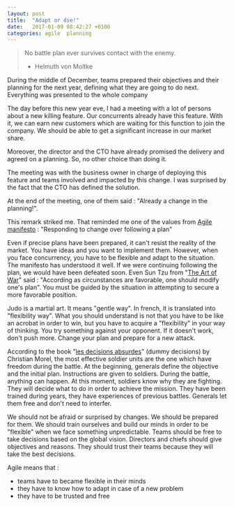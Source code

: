 ```yaml
---
layout: post
title:  "Adapt or die!"
date:   2017-01-09 08:42:27 +0100
categories: agile  planning
---
```


> No battle plan ever survives contact with the enemy.
> - Helmuth von Moltke

During the middle of December, teams prepared their objectives and their planning for the next year, defining what they are going to do next.
Everything was presented to the whole company

The day before this new year eve, I had a meeting with a lot of persons about a new killing feature. Our concurrents already have this feature. With it,
we can earn new customers which are waiting for this function to join the company. We should be able to get a significant increase in our market share.

Moreover, the director and the CTO have already promised the delivery and agreed on a planning. So, no other choice than doing it.

The meeting was with the business owner in charge of deploying this feature and teams involved and impacted by this change. I was surprised by the 
fact that the CTO has defined the solution.

At the end of the meeting, one of them said : "Already a change in the planning!".

This remark striked me. That reminded me one of the values from [Agile manifesto][agile-manifesto] : "Responding to change over following a plan"

Even if precise plans have been prepared, it can't resist the reality of the market. You have ideas and you want to implement them. However, when
you face concurrency, you have to be flexible and adapt to the situation. The manifesto has understood it well. If we were continuing following the
plan, we would have been defeated soon. Even Sun Tzu from "[The Art of War][art-of-war]" said : "According as circunstances are favorable, one 
should modify one's plan". You must be guided by the situation  in attempting to secure a more favorable position.

Judo is a martial art. It means "gentle way". In french, it is translated into "flexibility way". What you should understand is not that you have to
be like an acrobat in order to win, but you have to acquire a "flexibility" in your way of thinking. You try something against your opponent. If it 
doesn't work, don't push more. Change your plan and prepare for a new attack.

According to the book "[les decisions absurdes][decisions-absurdes]" (dummy decisions) by Christian Morel, the most effective soldier units are the one which have freedom
during the battle. At the beginning, generals define the objective and the initial plan. Instructions are given to soldiers. During the battle,
anything can happen. At this moment, soldiers know why they are fighting. They will decide what to do in order to achieve the mission. They have been
trained during years, they have experiences of previous battles. Generals let them free and don't need to interfer.

We should not be afraid or surprised by changes. We should be prepared for them. We should train ourselves and build our minds in order to be 
"flexible" when we face something unpredictable. Teams should be free to take decisions based on the global vision. Directors and chiefs should 
give objectives and reasons. They should trust their teams because they will take the best decisions. 

Agile means that :
 - teams have to became flexible in their minds
 - they have to know how to adapt in case of a new problem
 - they have to be trusted and free

[agile-manifesto]: http://agilemanifesto.org/
[art-of-war]: https://en.wikipedia.org/wiki/The_Art_Of_War
[decisions-absurdes]: https://www.amazon.fr/D%C3%A9cisions-absurdes-Sociologie-radicales-persistantes/dp/2070763021
